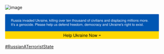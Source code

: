![image](https://user-images.githubusercontent.com/21104/180643681-6aa2fa57-c411-4e10-8c10-aa138f7c5df3.png)

[![Stand With Ukraine](https://raw.githubusercontent.com/vshymanskyy/StandWithUkraine/main/banner2-direct.svg)](https://stand-with-ukraine.pp.ua/)

[#RussianATerroristState](https://twitter.com/hashtag/RussianATerroristState)
